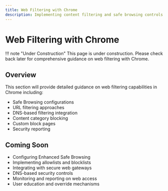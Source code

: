 ```yaml
---
title: Web Filtering with Chrome
description: Implementing content filtering and safe browsing controls with Chrome
---
```


# Web Filtering with Chrome

!!! note "Under Construction"
    This page is under construction. Please check back later for comprehensive guidance on web filtering with Chrome.

## Overview

This section will provide detailed guidance on web filtering capabilities in Chrome including:

- Safe Browsing configurations
- URL filtering approaches
- DNS-based filtering integration
- Content category blocking
- Custom block pages
- Security reporting

## Coming Soon

- Configuring Enhanced Safe Browsing
- Implementing allowlists and blocklists
- Integrating with secure web gateways
- DNS-based security controls
- Monitoring and reporting on web access
- User education and override mechanisms